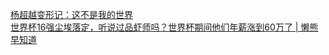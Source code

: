   
[杨超越变形记：这不是我的世界](http://www.dianyue.me/archives/071/4xyokngo8878khfg/)  
[世界杯16强尘埃落定，听说过品虾师吗？世界杯期间他们年薪涨到60万了 | 懒熊早知道](http://www.dianyue.me/archives/243/sssaekss10mrdb2v/)
